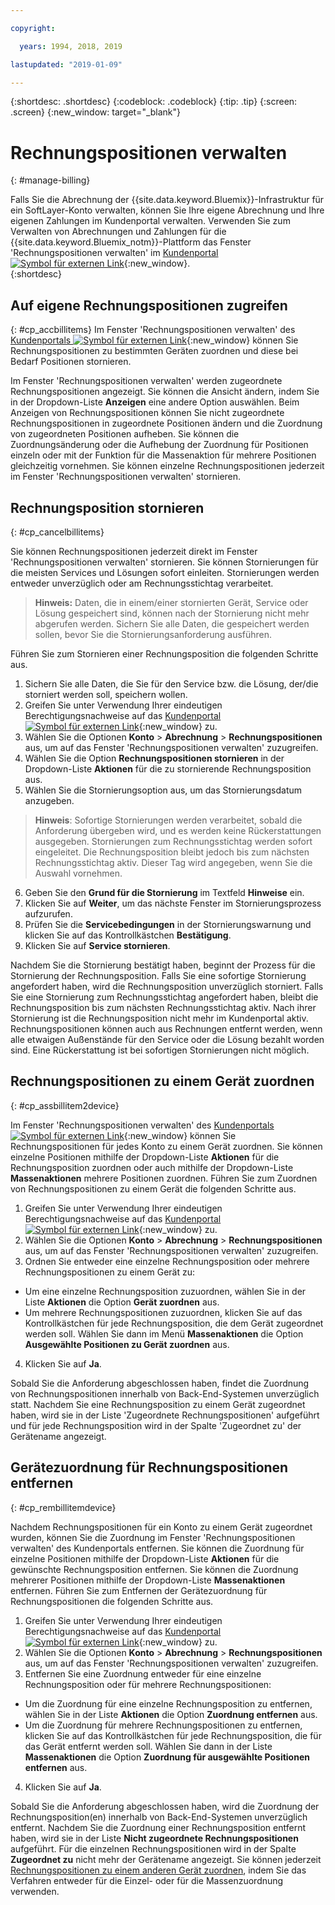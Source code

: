 ```yaml
---

copyright:

  years: 1994, 2018, 2019 

lastupdated: "2019-01-09"

---
```


{:shortdesc: .shortdesc}
{:codeblock: .codeblock}
{:tip: .tip}
{:screen: .screen}
{:new_window: target="_blank"}


# Rechnungspositionen verwalten
{: #manage-billing}

Falls Sie die Abrechnung der {{site.data.keyword.Bluemix}}-Infrastruktur für ein SoftLayer-Konto verwalten, können Sie Ihre eigene Abrechnung und Ihre eigenen Zahlungen im Kundenportal verwalten. Verwenden Sie zum Verwalten von Abrechnungen und Zahlungen für die {{site.data.keyword.Bluemix_notm}}-Plattform das Fenster 'Rechnungspositionen verwalten' im [Kundenportal ![Symbol für externen Link](../icons/launch-glyph.svg)](https://control.softlayer.com/){:new_window}.   
{:shortdesc}

## Auf eigene Rechnungspositionen zugreifen
{: #cp_accbillitems}
Im Fenster 'Rechnungspositionen verwalten' des [Kundenportals ![Symbol für externen Link](../icons/launch-glyph.svg)](https://control.softlayer.com/){:new_window} können Sie Rechnungspositionen zu bestimmten Geräten zuordnen und diese bei Bedarf Positionen stornieren.

Im Fenster 'Rechnungspositionen verwalten' werden zugeordnete Rechnungspositionen angezeigt. Sie können die Ansicht ändern, indem Sie in der Dropdown-Liste **Anzeigen** eine andere Option auswählen. Beim Anzeigen von Rechnungspositionen können Sie nicht zugeordnete Rechnungspositionen in zugeordnete Positionen ändern und die Zuordnung von zugeordneten Positionen aufheben. Sie können die Zuordnungsänderung oder die Aufhebung der Zuordnung für Positionen einzeln oder mit der Funktion für die Massenaktion für mehrere Positionen gleichzeitig vornehmen. Sie können einzelne Rechnungspositionen jederzeit im Fenster 'Rechnungspositionen verwalten' stornieren.


## Rechnungsposition stornieren
{: #cp_cancelbillitems}

Sie können Rechnungspositionen jederzeit direkt im Fenster 'Rechnungspositionen verwalten' stornieren. Sie können Stornierungen für die meisten Services und Lösungen sofort einleiten. Stornierungen werden entweder unverzüglich oder am Rechnungsstichtag verarbeitet.

> **Hinweis:** Daten, die in einem/einer stornierten Gerät, Service oder Lösung gespeichert sind, können nach der Stornierung nicht mehr abgerufen werden. Sichern Sie alle Daten, die gespeichert werden sollen, bevor Sie die Stornierungsanforderung ausführen.

Führen Sie zum Stornieren einer Rechnungsposition die folgenden Schritte aus.

1. Sichern Sie alle Daten, die Sie für den Service bzw. die Lösung, der/die storniert werden soll, speichern wollen.
2. Greifen Sie unter Verwendung Ihrer eindeutigen Berechtigungsnachweise auf das [Kundenportal ![Symbol für externen Link](../icons/launch-glyph.svg)](https://control.softlayer.com/){:new_window} zu.
3. Wählen Sie die Optionen **Konto** > **Abrechnung** > **Rechnungspositionen** aus, um auf das Fenster 'Rechnungspositionen verwalten' zuzugreifen.
4. Wählen Sie die Option **Rechnungspositionen stornieren** in der Dropdown-Liste **Aktionen** für die zu stornierende Rechnungsposition aus.
5. Wählen Sie die Stornierungsoption aus, um das Stornierungsdatum anzugeben.
>**Hinweis**: Sofortige Stornierungen werden verarbeitet, sobald die Anforderung übergeben wird, und es werden keine Rückerstattungen ausgegeben. Stornierungen zum Rechnungsstichtag werden sofort eingeleitet. Die Rechnungsposition bleibt jedoch bis zum nächsten Rechnungsstichtag aktiv. Dieser Tag wird angegeben, wenn Sie die Auswahl vornehmen.
6. Geben Sie den **Grund für die Stornierung** im Textfeld **Hinweise** ein.
7. Klicken Sie auf **Weiter**, um das nächste Fenster im Stornierungsprozess aufzurufen.
8. Prüfen Sie die **Servicebedingungen** in der Stornierungswarnung und klicken Sie auf das Kontrollkästchen **Bestätigung**.
9. Klicken Sie auf **Service stornieren**.

Nachdem Sie die Stornierung bestätigt haben, beginnt der Prozess für die Stornierung der Rechnungsposition. Falls Sie eine sofortige Stornierung angefordert haben, wird die Rechnungsposition unverzüglich storniert. Falls Sie eine Stornierung zum Rechnungsstichtag angefordert haben, bleibt die Rechnungsposition bis zum nächsten Rechnungsstichtag aktiv. Nach ihrer Stornierung ist die Rechnungsposition nicht mehr im Kundenportal aktiv. Rechnungspositionen können auch aus Rechnungen entfernt werden, wenn alle etwaigen Außenstände für den Service oder die Lösung bezahlt worden sind. Eine Rückerstattung ist bei sofortigen Stornierungen nicht möglich.


## Rechnungspositionen zu einem Gerät zuordnen
{: #cp_assbillitem2device}

Im Fenster 'Rechnungspositionen verwalten' des [Kundenportals ![Symbol für externen Link](../icons/launch-glyph.svg)](https://control.softlayer.com/){:new_window} können Sie Rechnungspositionen für jedes Konto zu einem Gerät zuordnen. Sie können einzelne Positionen mithilfe der Dropdown-Liste **Aktionen** für die Rechnungsposition zuordnen oder auch mithilfe der Dropdown-Liste **Massenaktionen** mehrere Positionen zuordnen. Führen Sie zum Zuordnen von Rechnungspositionen zu einem Gerät die folgenden Schritte aus.

1. Greifen Sie unter Verwendung Ihrer eindeutigen Berechtigungsnachweise auf das [Kundenportal ![Symbol für externen Link](../icons/launch-glyph.svg)](https://control.softlayer.com/){:new_window} zu.
2. Wählen Sie die Optionen **Konto** > **Abrechnung** > **Rechnungspositionen** aus, um auf das Fenster 'Rechnungspositionen verwalten' zuzugreifen.
3. Ordnen Sie entweder eine einzelne Rechnungsposition oder mehrere Rechnungspositionen zu einem Gerät zu:
  * Um eine einzelne Rechnungsposition zuzuordnen, wählen Sie in der Liste **Aktionen** die Option **Gerät zuordnen** aus.
  * Um mehrere Rechnungspositionen zuzuordnen, klicken Sie auf das Kontrollkästchen für jede Rechnungsposition, die dem Gerät zugeordnet werden soll. Wählen Sie dann im Menü **Massenaktionen** die Option **Ausgewählte Positionen zu Gerät zuordnen** aus.
4. Klicken Sie auf **Ja**.

Sobald Sie die Anforderung abgeschlossen haben, findet die Zuordnung von Rechnungspositionen innerhalb von Back-End-Systemen unverzüglich statt. Nachdem Sie eine Rechnungsposition zu einem Gerät zugeordnet haben, wird sie in der Liste 'Zugeordnete Rechnungspositionen' aufgeführt und für jede Rechnungsposition wird in der Spalte 'Zugeordnet zu' der Gerätename angezeigt.


## Gerätezuordnung für Rechnungspositionen entfernen
{: #cp_rembillitemdevice}

Nachdem Rechnungspositionen für ein Konto zu einem Gerät zugeordnet wurden, können Sie die Zuordnung im Fenster 'Rechnungspositionen verwalten' des Kundenportals entfernen. Sie können die Zuordnung für einzelne Positionen mithilfe der Dropdown-Liste **Aktionen** für die gewünschte Rechnungsposition entfernen. Sie können die Zuordnung mehrerer Positionen mithilfe der Dropdown-Liste **Massenaktionen** entfernen. Führen Sie zum Entfernen der Gerätezuordnung für Rechnungspositionen die folgenden Schritte aus.

1. Greifen Sie unter Verwendung Ihrer eindeutigen Berechtigungsnachweise auf das [Kundenportal ![Symbol für externen Link](../icons/launch-glyph.svg)](https://control.softlayer.com/){:new_window} zu.
2. Wählen Sie die Optionen **Konto** > **Abrechnung** > **Rechnungspositionen** aus, um auf das Fenster 'Rechnungspositionen verwalten' zuzugreifen.
3. Entfernen Sie eine Zuordnung entweder für eine einzelne Rechnungsposition oder für mehrere Rechnungspositionen:
  * Um die Zuordnung für eine einzelne Rechnungsposition zu entfernen, wählen Sie in der Liste **Aktionen** die Option **Zuordnung entfernen** aus.
  * Um die Zuordnung für mehrere Rechnungspositionen zu entfernen, klicken Sie auf das Kontrollkästchen für jede Rechnungsposition, die für das Gerät entfernt werden soll. Wählen Sie dann in der Liste **Massenaktionen** die Option **Zuordnung für ausgewählte Positionen entfernen** aus.
4. Klicken Sie auf **Ja**.

Sobald Sie die Anforderung abgeschlossen haben, wird die Zuordnung der Rechnungsposition(en) innerhalb von Back-End-Systemen unverzüglich entfernt. Nachdem Sie die Zuordnung einer Rechnungsposition entfernt haben, wird sie in der Liste **Nicht zugeordnete Rechnungspositionen** aufgeführt. Für die einzelnen Rechnungspositionen wird in der Spalte **Zugeordnet zu** nicht mehr der Gerätename angezeigt. Sie können jederzeit [Rechnungspositionen zu einem anderen Gerät zuordnen](/docs/customer-portal/cpmanacctbillpay.html#cp_assbillitem2device), indem Sie das Verfahren entweder für die Einzel- oder für die Massenzuordnung verwenden.
